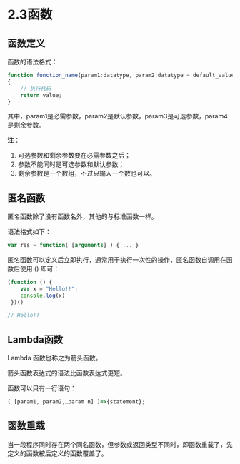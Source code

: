 # 2.3函数

## 函数定义

函数的语法格式：

```typescript
function function_name(param1:datatype, param2:datatype = default_value, param3?: string, ...param4: datatype[])
{
    // 执行代码
    return value; 
}
```

其中，param1是必需参数，param2是默认参数，param3是可选参数，param4是剩余参数。

**注**：

1. 可选参数和剩余参数要在必需参数之后；
2. 参数不能同时是可选参数和默认参数；
3. 剩余参数是一个数组，不过只输入一个数也可以。

## 匿名函数

匿名函数除了没有函数名外，其他的与标准函数一样。

语法格式如下：

```typescript
var res = function( [arguments] ) { ... }
```

匿名函数可以定义后立即执行，通常用于执行一次性的操作，匿名函数自调用在函数后使用 () 即可：

```typescript
(function () { 
    var x = "Hello!!";   
    console.log(x)     
 })()
 
// Hello!!
```

## Lambda函数

Lambda 函数也称之为箭头函数。

箭头函数表达式的语法比函数表达式更短。

函数可以只有一行语句：
```typescript
( [param1, param2,…param n] )=>{statement};
```

## 函数重载

当一段程序同时存在两个同名函数，但参数或返回类型不同时，即函数重载了，先定义的函数被后定义的函数覆盖了。
